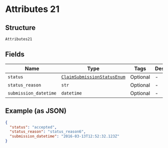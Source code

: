 
# Attributes 21

## Structure

`Attributes21`

## Fields

| Name | Type | Tags | Description |
|  --- | --- | --- | --- |
| `status` | [`ClaimSubmissionStatusEnum`](../../doc/models/claim-submission-status-enum.md) | Optional | - |
| `status_reason` | `str` | Optional | - |
| `submission_datetime` | `datetime` | Optional | - |

## Example (as JSON)

```json
{
  "status": "accepted",
  "status_reason": "status_reason6",
  "submission_datetime": "2016-03-13T12:52:32.123Z"
}
```

